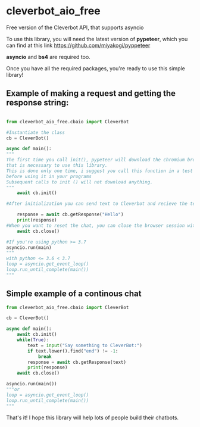 # cleverbot_aio_free
Free version of the Cleverbot API, that supports asyncio

To use this library, you will need the latest version of **pypeteer**, which you can find at this link https://github.com/miyakogi/pyppeteer

**asyncio** and **bs4** are required too.


Once you have all the required packages, you're ready to use this simple library!

## Example of making a request and getting the response string:

```python

from cleverbot_aio_free.cbaio import CleverBot

#Instantiate the class
cb = CleverBot()

async def main():
"""
The first time you call init(), pypeteer will download the chromium browser, 
that is necessary to use this library.
This is done only one time, i suggest you call this function in a test script,
before using it in your programs
Subsequent calls to init () will not download anything.
"""
    await cb.init()

#After initialization you can send text to Cleverbot and recieve the text response in just one line...

    response = await cb.getResponse("Hello")
    print(response)
#When you want to reset the chat, you can close the browser session with...
    await cb.close()

#If you're using python >= 3.7
asyncio.run(main)
"""
with python <= 3.6 < 3.7
loop = asyncio.get_event_loop()
loop.run_until_complete(main())
"""
```

## Simple example of a continous chat

```python
from cleverbot_aio_free.cbaio import CleverBot

cb = CleverBot()

async def main():
    await cb.init()
    while(True):
        text = input("Say something to CleverBot:")
        if text.lower().find("end") != -1:
            break
        response = await cb.getResponse(text)
        print(response)
    await cb.close()

asyncio.run(main())
"""or
loop = asyncio.get_event_loop()
loop.run_until_complete(main())
"""
```

That's it! I hope this library will help lots of people build their chatbots.
